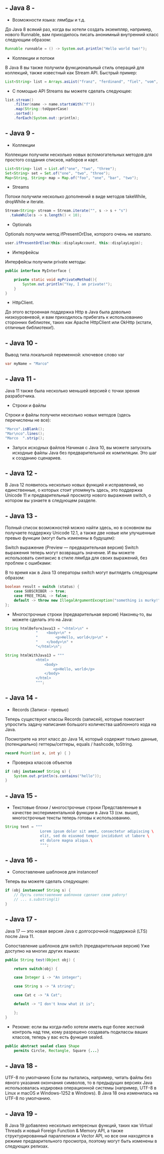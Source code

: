 ## - Java 8 -
- Возможности языка: лямбды и т.д.

До Java 8 всякий раз, когда вы хотели создать экземпляр, например, нового Runnable, вам приходилось писать анонимный внутренний класс следующим образом:

```java
Runnable runnable = () -> System.out.println("Hello world two!");
```

- Коллекции и потоки

В Java 8 вы также получили функциональный стиль операций для коллекций, также известный как Stream API. Быстрый пример:

```java
List<String> list = Arrays.asList("franz", "ferdinand", "fiel", "vom", "pferd");
```

- С помощью API Streams вы можете сделать следующее:
```java
list.stream()
    .filter(name -> name.startsWith("f"))
    .map(String::toUpperCase)
    .sorted()
    .forEach(System.out::println);
```

## - Java 9 -

- Коллекции

Коллекции получили несколько новых вспомогательных методов для простого создания списков, наборов и карт.
```java
List<String> list = List.of("one", "two", "three");
Set<String> set = Set.of("one", "two", "three");
Map<String, String> map = Map.of("foo", "one", "bar", "two");
```
- Streams

Потоки получили несколько дополнений в виде методов takeWhile, dropWhile и iterate.
```java
Stream<String> stream = Stream.iterate("", s -> s + "s")
  .takeWhile(s -> s.length() < 10);
```
- Optionals

Optionals получили метод ifPresentOrElse, которого очень не хватало.
```java
user.ifPresentOrElse(this::displayAccount, this::displayLogin);
```
- Интерфейсы

Интерфейсы получили private методы:
```java
public interface MyInterface {

    private static void myPrivateMethod(){
        System.out.println("Yay, I am private!");
    }
}
```

- HttpClient. 

До этого встроенная поддержка Http в Java была довольно низкоуровневой, и вам приходилось прибегать к использованию сторонних библиотек, таких как Apache HttpClient или OkHttp (кстати, отличные библиотеки!).

## - Java 10 -
Вывод типа локальной переменной: ключевое слово var
```java
var myName = "Marco"
```

## - Java 11 -
Java 11 также была несколько меньшей версией с точки зрения разработчика.

- Строки и файлы

Строки и файлы получили несколько новых методов (здесь перечислены не все):
```java
"Marco".isBlank();
"Mar\nco".lines();
"Marco  ".strip();
```

- Запуск исходных файлов
Начиная с Java 10, вы можете запускать исходные файлы Java без предварительной их компиляции. Это шаг к созданию сценариев.

## - Java 12 -
В Java 12 появилось несколько новых функций и исправлений, но единственные, о которых стоит упомянуть здесь, это поддержка Unicode 11 и предварительный просмотр нового выражения switch, о котором вы узнаете в следующем разделе.

## - Java 13 -
Полный список возможностей можно найти здесь, но в основном вы получаете поддержку Unicode 12.1, а также две новые или улучшенные превью функции (могут быть изменены в будущем):

Switch выражение (Preview — предварительная версия)
Switch выражения теперь могут возвращать значение. И вы можете использовать синтаксис в стиле лямбда для своих выражений, без проблем с ошибками:

В то время как в Java 13 операторы switch могут выглядеть следующим образом:
```java
boolean result = switch (status) {
    case SUBSCRIBER -> true;
    case FREE_TRIAL -> false;
    default -> throw new IllegalArgumentException("something is murky!");
};
```

- Многострочные строки (предварительная версия)
Наконец‑то, вы можете сделать это на Java:

```java
String htmlBeforeJava13 = "<html>\n" +
              "    <body>\n" +
              "        <p>Hello, world</p>\n" +
              "    </body>\n" +
              "</html>\n";

String htmlWithJava13 = """
              <html>
                  <body>
                      <p>Hello, world</p>
                  </body>
              </html>
              """;
```

## - Java 14 -

- Records (Записи - превью)

Теперь существуют классы Records (записей), которые помогают упростить задачу написания большого количества шаблонного кода на Java.

Посмотрите на этот класс до Java 14, который содержит только данные, (потенциально) геттеры/сеттеры, equals / hashcode, toString.

```java
record Point(int x, int y) { }
```

- Проверка классов объектов
```java
if (obj instanceof String s) {
    System.out.println(s.contains("hello"));
}
```

## - Java 15 -
- Текстовые блоки / многострочные строки
Представленные в качестве экспериментальной функции в Java 13 (см. выше), многострочные тексты теперь готовы к использованию.
```java
String text = """
                Lorem ipsum dolor sit amet, consectetur adipiscing \
                elit, sed do eiusmod tempor incididunt ut labore \
                et dolore magna aliqua.\
                """;
```

## - Java 16 -

- Сопоставление шаблонов для instanceof

Теперь вы можете сделать следующее:
```java
if (obj instanceof String s) {
    // Пусть сопоставление шаблонов сделает свою работу!
    // ... s.substring(1)
}
```

## - Java 17 -
Java 17 — это новая версия Java с долгосрочной поддержкой (LTS) после Java 11.

Сопоставление шаблонов для switch (предварительная версия)
Уже доступно на многих других языках:
```java
public String test(Object obj) {

    return switch(obj) {

    case Integer i -> "An integer";

    case String s -> "A string";

    case Cat c -> "A Cat";

    default -> "I don't know what it is";

    };
}
```

- Резюме: если вы когда‑либо хотели иметь еще более жесткий контроль над тем, кому разрешено создавать подклассы ваших классов, теперь у вас есть функция sealed.
```java
public abstract sealed class Shape
    permits Circle, Rectangle, Square {...}
```

## - Java 18 -
UTF-8 по умолчанию
Если вы пытались, например, читать файлы без явного указания окончания символов, то в предыдущих версиях Java использовалась кодировка операционной системы (например, UTF-8 в Linux и macOS и Windows-1252 в Windows). В Java 18 она изменилась на UTF-8 по умолчанию.

## - Java 19 -
В Java 19 добавлено несколько интересных функций, таких как Virtual Threads и новый Foreign Function & Memory API, а также структурированный параллелизм и Vector API, но все они находятся в режиме предварительного просмотра, поэтому могут быть изменены в следующих релизах.


